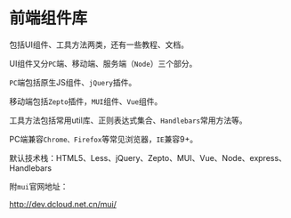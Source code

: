 # 前端组件库

包括UI组件、工具方法两类，还有一些教程、文档。

UI组件又分`PC`端、移动端、服务端（`Node`）三个部分。

`PC`端包括原生JS组件、`jQuery`插件。

移动端包括`Zepto`插件，`MUI`组件、`Vue`组件。

工具方法包括常用util库、正则表达式集合、`Handlebars`常用方法等。



PC端兼容`Chrome、Firefox`等常见浏览器，`IE`兼容9+。

默认技术栈：HTML5、Less、jQuery、Zepto、MUI、Vue、Node、express、Handlebars

附`mui`官网地址：

http://dev.dcloud.net.cn/mui/
